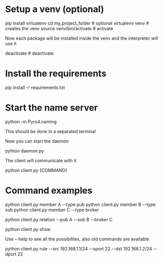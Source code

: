 # Setup a venv (optional)

pip install virtualenv 
cd my_project_folder # optional
virtualenv venv # creates the venv
source venv/bin/activate # activate

Now each package will be installed inside the venv and the interpreter will use it

deactivate # deactivate

# Install the requirements

pip install -r requirements.txt


# Start the name server

python -m Pyro4.naming

This should be done in a separated terminal

Now you can start the daemon 

python daemon.py

The client will communicate with it

python client.py {COMMAND}

# Command examples

python client.py member A --type pub
python client.py member B --type sub
python client.py member C --type broker

python client.py relation --pub A --sub B --broker C

python client.py show

Use --help to see all the possibilites, also old commands are available

python client.py rule --src 192.168.1.1/24 --sport 22 --dst 192.168.1.2/24 --dport 22